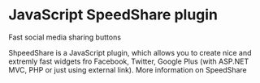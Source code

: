 JavaScript SpeedShare plugin
==========

Fast social media sharing buttons

ShpeedShare is a JavaScript plugin, which allows you to create nice and extremly fast widgets fro Facebook, Twitter, Google Plus (with ASP.NET MVC, PHP or just using external link). More information on SpeedShare
